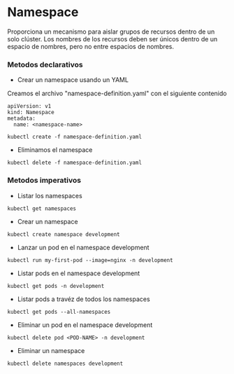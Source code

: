# Namespace

Proporciona un mecanismo para aislar grupos de recursos dentro de un solo clúster. Los nombres de los recursos deben ser únicos dentro de un espacio de nombres, pero no entre espacios de nombres.

### Metodos declarativos

- Crear un namespace usando un YAML

Creamos el archivo "namespace-definition.yaml" con el siguiente contenido

```
apiVersion: v1
kind: Namespace
metadata:
  name: <namespace-name>
```
```
kubectl create -f namespace-definition.yaml
```

- Eliminamos el namespace
```
kubectl delete -f namespace-definition.yaml
```

### Metodos imperativos

- Listar los namespaces

```
kubectl get namespaces
```

- Crear un namespace

```
kubectl create namespace development
```

- Lanzar un pod en el namespace development

```
kubectl run my-first-pod --image=nginx -n development
```

- Listar pods en el namespace development

```
kubectl get pods -n development
```

- Listar pods a travéz de todos los namespaces

```
kubectl get pods --all-namespaces
```

- Eliminar un pod en el namespace development

```
kubectl delete pod <POD-NAME> -n development
```

- Eliminar un namespace
```
kubectl delete namespaces development
```
